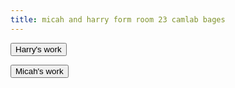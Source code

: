 ```yaml
---
title: micah and harry form room 23 camlab bages
---
```


<a href="./page2.html"><button>Harry's work</button></a>

<a href="./page3.html"><button>Micah's work</button></a>
















